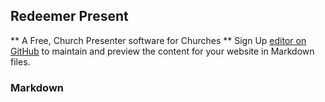 ## Redeemer Present
** A Free, Church Presenter software for Churches **
Sign Up [editor on GitHub](https://github.com/russkyc/redeemerpresent/edit/gh-pages/index.md) to maintain and preview the content for your website in Markdown files.

### Markdown
